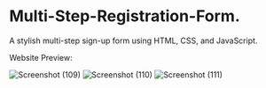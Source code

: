 # Multi-Step-Registration-Form.
A stylish multi-step sign-up form using HTML, CSS, and JavaScript.

Website Preview:

![Screenshot (109)](https://github.com/user-attachments/assets/c54fbb50-15db-4a30-aaca-38cde858d42b)
![Screenshot (110)](https://github.com/user-attachments/assets/5e0f820c-f7ec-4251-891e-2b50b1031305)
![Screenshot (111)](https://github.com/user-attachments/assets/44d27015-d855-4b36-ba40-75f0dfdf2f63)

